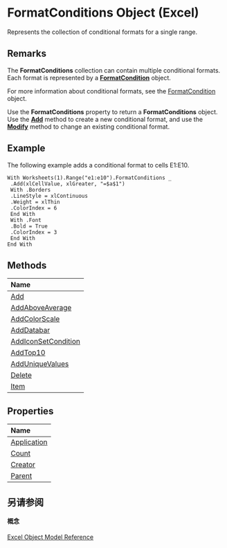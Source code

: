 
# FormatConditions Object (Excel)

Represents the collection of conditional formats for a single range.


## Remarks

 The **FormatConditions** collection can contain multiple conditional formats. Each format is represented by a **[FormatCondition](38a2bca9-9b28-3ef2-8c7a-4d35a27229ec.md)** object.

For more information about conditional formats, see the [FormatCondition](38a2bca9-9b28-3ef2-8c7a-4d35a27229ec.md) object.

Use the  **FormatConditions** property to return a **FormatConditions** object. Use the **[Add](705f9ad4-2500-6607-19c0-6abd3f214d3e.md)** method to create a new conditional format, and use the **[Modify](a0dec05c-898d-87c9-9413-9182d31f6ed0.md)** method to change an existing conditional format.


## Example

The following example adds a conditional format to cells E1:E10.


```
With Worksheets(1).Range("e1:e10").FormatConditions _ 
 .Add(xlCellValue, xlGreater, "=$a$1") 
 With .Borders 
 .LineStyle = xlContinuous 
 .Weight = xlThin 
 .ColorIndex = 6 
 End With 
 With .Font 
 .Bold = True 
 .ColorIndex = 3 
 End With 
End With
```


## Methods



|**Name**|
|:-----|
|[Add](705f9ad4-2500-6607-19c0-6abd3f214d3e.md)|
|[AddAboveAverage](d5cf96ed-4af7-0be3-62e4-b966db21dfb6.md)|
|[AddColorScale](f1b23e2f-0c62-fdc5-597b-a8a444d5a4a3.md)|
|[AddDatabar](4e22e749-860b-4224-b983-ba6dbbc7096a.md)|
|[AddIconSetCondition](eb23b1b1-da7f-013e-aef3-5f690f5cb4ff.md)|
|[AddTop10](e6998652-fb2c-201e-5334-298297d4b41e.md)|
|[AddUniqueValues](9cff98a9-7d7b-81ed-54b1-5919e681f904.md)|
|[Delete](d805b61f-13de-4381-b9e4-97603a3c9da3.md)|
|[Item](62b8bef8-94ae-5cfa-0af7-bd6a311f9cb2.md)|

## Properties



|**Name**|
|:-----|
|[Application](22ac56ea-bd8b-6482-c669-08630bc69031.md)|
|[Count](debca7e6-3dac-a54e-6656-ea7001f3dbdf.md)|
|[Creator](c828685a-91a9-d70d-a8e6-33da541f1ae9.md)|
|[Parent](6c550438-23b1-82f4-9459-41badddd5247.md)|

## 另请参阅


#### 概念


[Excel Object Model Reference](11ea8598-8a20-92d5-f98b-0da04263bf2c.md)